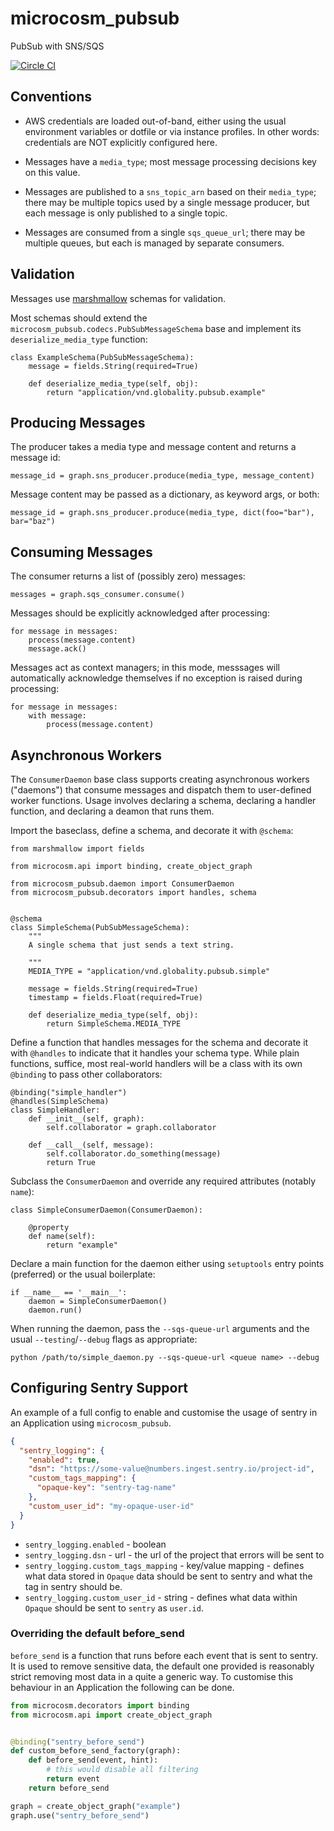 # microcosm_pubsub

PubSub with SNS/SQS

[![Circle CI](https://circleci.com/gh/globality-corp/microcosm-pubsub/tree/develop.svg?style=svg)](https://circleci.com/gh/globality-corp/microcosm-pubsub/tree/develop)


## Conventions

 -  AWS credentials are loaded out-of-band, either using the usual environment variables or dotfile
    or via instance profiles. In other words: credentials are NOT explicitly configured here.

 -  Messages have a `media_type`; most message processing decisions key on this value.

 -  Messages are published to a `sns_topic_arn` based on their `media_type`; there may be multiple topics
    used by a single message producer, but each message is only published to a single topic.

 -  Messages are consumed from a single `sqs_queue_url`; there may be multiple queues, but each is managed
    by separate consumers.


## Validation

Messages use [marshmallow](http://marshmallow.readthedocs.org/en/latest/index.html) schemas for validation.

Most schemas should extend the `microcosm_pubsub.codecs.PubSubMessageSchema` base and implement its
`deserialize_media_type` function:

    class ExampleSchema(PubSubMessageSchema):
        message = fields.String(required=True)

        def deserialize_media_type(self, obj):
            return "application/vnd.globality.pubsub.example"


## Producing Messages

The producer takes a media type and message content and returns a message id:

    message_id = graph.sns_producer.produce(media_type, message_content)

Message content may be passed as a dictionary, as keyword args, or both:

    message_id = graph.sns_producer.produce(media_type, dict(foo="bar"), bar="baz")


## Consuming Messages

The consumer returns a list of (possibly zero) messages:

    messages = graph.sqs_consumer.consume()

Messages should be explicitly acknowledged after processing:

    for message in messages:
        process(message.content)
        message.ack()

Messages act as context managers; in this mode, messsages will automatically acknowledge themselves if
no exception is raised during processing:

    for message in messages:
        with message:
            process(message.content)


## Asynchronous Workers

The `ConsumerDaemon` base class supports creating asynchronous workers ("daemons") that consume
messages and dispatch them to user-defined worker functions. Usage involves declaring a schema,
declaring a handler function, and declaring a deamon that runs them.


Import the baseclass, define a schema, and decorate it with `@schema`:

    from marshmallow import fields

    from microcosm.api import binding, create_object_graph

    from microcosm_pubsub.daemon import ConsumerDaemon
    from microcosm_pubsub.decorators import handles, schema


    @schema
    class SimpleSchema(PubSubMessageSchema):
        """
        A single schema that just sends a text string.

        """
        MEDIA_TYPE = "application/vnd.globality.pubsub.simple"

        message = fields.String(required=True)
        timestamp = fields.Float(required=True)

        def deserialize_media_type(self, obj):
            return SimpleSchema.MEDIA_TYPE

Define a function that handles messages for the schema and decorate it with `@handles` to
indicate that it handles your schema type. While plain functions, suffice, most real-world
handlers will be a class with its own `@binding` to pass other collaborators:

    @binding("simple_handler")
    @handles(SimpleSchema)
    class SimpleHandler:
        def __init__(self, graph):
            self.collaborator = graph.collaborator

        def __call__(self, message):
            self.collaborator.do_something(message)
            return True


Subclass the `ConsumerDaemon` and override any required attributes (notably `name`):

    class SimpleConsumerDaemon(ConsumerDaemon):

        @property
        def name(self):
            return "example"


Declare a main function for the daemon either using `setuptools` entry points (preferred) or
the usual boilerplate:

    if __name__ == '__main__':
        daemon = SimpleConsumerDaemon()
        daemon.run()

When running the daemon, pass the `--sqs-queue-url` arguments and the usual `--testing`/`--debug` flags as appropriate:

    python /path/to/simple_daemon.py --sqs-queue-url <queue name> --debug


## Configuring Sentry Support

An example of a full config to enable and customise the usage of sentry in an
Application using `microcosm_pubsub`.

```json
{
  "sentry_logging": {
    "enabled": true,
    "dsn": "https://some-value@numbers.ingest.sentry.io/project-id",
    "custom_tags_mapping": {
      "opaque-key": "sentry-tag-name"
    },
    "custom_user_id": "my-opaque-user-id"
  }
}
```

- `sentry_logging.enabled` - boolean
- `sentry_logging.dsn` - url - the url of the project that errors will be
 sent to
- `sentry_logging.custom_tags_mapping` - key/value mapping - defines what data
 stored in `Opaque` data should be sent to sentry and what the tag in sentry
 should be.
- `sentry_logging.custom_user_id` - string - defines what data within `Opaque`
should be sent to `sentry` as `user.id`.

### Overriding the default before_send
`before_send` is a function that runs before each event that is sent to sentry.
It is used to remove sensitive data, the default one provided is reasonably
strict removing most data in a quite a generic way. To customise this behaviour 
in an Application the following can be done.

```python
from microcosm.decorators import binding
from microcosm.api import create_object_graph


@binding("sentry_before_send")
def custom_before_send_factory(graph):
    def before_send(event, hint):
        # this would disable all filtering
        return event
    return before_send

graph = create_object_graph("example")
graph.use("sentry_before_send")
```

